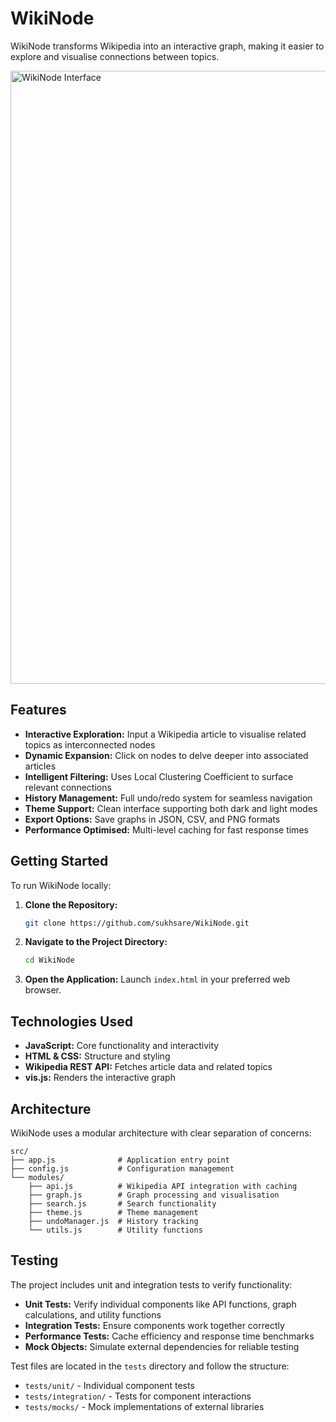 # WikiNode

WikiNode transforms Wikipedia into an interactive graph, making it easier to explore and visualise connections between topics.

<img width="1910" height="981" alt="WikiNode Interface" src="https://github.com/user-attachments/assets/80f5f422-23e3-44fd-8cb9-f02a53e28b14" />

## Features

- **Interactive Exploration:** Input a Wikipedia article to visualise related topics as interconnected nodes
- **Dynamic Expansion:** Click on nodes to delve deeper into associated articles
- **Intelligent Filtering:** Uses Local Clustering Coefficient to surface relevant connections
- **History Management:** Full undo/redo system for seamless navigation
- **Theme Support:** Clean interface supporting both dark and light modes
- **Export Options:** Save graphs in JSON, CSV, and PNG formats
- **Performance Optimised:** Multi-level caching for fast response times

## Getting Started

To run WikiNode locally:

1. **Clone the Repository:**
   ```bash
   git clone https://github.com/sukhsare/WikiNode.git
   ```

2. **Navigate to the Project Directory:**
   ```bash
   cd WikiNode
   ```

3. **Open the Application:**
   Launch `index.html` in your preferred web browser.

## Technologies Used

- **JavaScript:** Core functionality and interactivity
- **HTML & CSS:** Structure and styling
- **Wikipedia REST API:** Fetches article data and related topics
- **vis.js:** Renders the interactive graph

## Architecture

WikiNode uses a modular architecture with clear separation of concerns:

```
src/
├── app.js              # Application entry point
├── config.js           # Configuration management
└── modules/
    ├── api.js          # Wikipedia API integration with caching
    ├── graph.js        # Graph processing and visualisation
    ├── search.js       # Search functionality
    ├── theme.js        # Theme management
    ├── undoManager.js  # History tracking
    └── utils.js        # Utility functions
```

## Testing

The project includes unit and integration tests to verify functionality:

- **Unit Tests:** Verify individual components like API functions, graph calculations, and utility functions
- **Integration Tests:** Ensure components work together correctly
- **Performance Tests:** Cache efficiency and response time benchmarks
- **Mock Objects:** Simulate external dependencies for reliable testing

Test files are located in the `tests` directory and follow the structure:
- `tests/unit/` - Individual component tests
- `tests/integration/` - Tests for component interactions
- `tests/mocks/` - Mock implementations of external libraries
